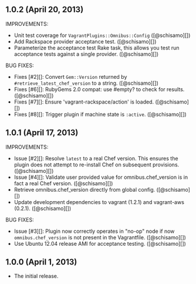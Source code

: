 ## 1.0.2 (April 20, 2013)

IMPROVEMENTS:

* Unit test coverage for `VagrantPlugins::Omnibus::Config` ([@schisamo][])
* Add Rackspace provider acceptance test. ([@schisamo][])
* Parameterize the acceptance test Rake task, this allows you test run acceptance tests against a single provider. ([@schisamo][])

BUG FIXES:

* Fixes [#2][]: Convert `Gem::Version` returned by `#retrieve_latest_chef_version` to a string. ([@schisamo][])
* Fixes [#6][]: RubyGems 2.0 compat: use #empty? to check for results. ([@schisamo][])
* Fixes [#7][]: Ensure 'vagrant-rackspace/action' is loaded. ([@schisamo][])
* Fixes [#8][]: Trigger plugin if machine state is `:active`. ([@schisamo][])

## 1.0.1 (April 17, 2013)

IMPROVEMENTS:

* Issue [#2][]: Resolve `latest` to a real Chef version. This ensures the plugin does not attempt to re-install Chef on subsequent provisions. ([@schisamo][])
* Issue [#4][]: Validate user provided value for omnibus.chef_version is in fact a real Chef version. ([@schisamo][])
* Retrieve omnibus.chef_version directly from global config. ([@schisamo][])
* Update development dependencies to vagrant (1.2.1) and vagrant-aws (0.2.1). ([@schisamo][])

BUG FIXES:

* Issue [#3][]: Plugin now correctly operates in "no-op" node if now `omnibus.chef_version` is not present in the Vagrantfile. ([@schisamo][])
* Use Ubuntu 12.04 release AMI for acceptance testing. ([@schisamo][])

## 1.0.0 (April 1, 2013)

* The initial release.
